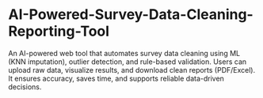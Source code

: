 # AI-Powered-Survey-Data-Cleaning-Reporting-Tool
An AI-powered web tool that automates survey data cleaning using ML (KNN imputation), outlier detection, and rule-based validation. Users can upload raw data, visualize results, and download clean reports (PDF/Excel). It ensures accuracy, saves time, and supports reliable data-driven decisions.
